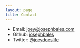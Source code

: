```yaml
---
layout: page
title: Contact
---
```

* Email: <a href="mailto:joey@josephbales.com">joey@josephbales.com</a>
* Github: <a href="https://github.com/josephbales">josephbales</a>
* Twitter: <a href="https://twitter.com/joeydoeslife" target="_blank">@joeydoeslife</a>
